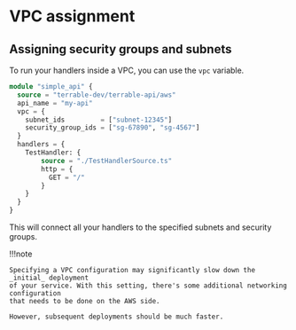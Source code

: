 # VPC assignment

## Assigning security groups and subnets

To run your handlers inside a VPC, you can use the `vpc` variable.

```terraform  hl_lines="4 5 6 7"
module "simple_api" {
  source = "terrable-dev/terrable-api/aws"
  api_name = "my-api"
  vpc = {
    subnet_ids         = ["subnet-12345"]
    security_group_ids = ["sg-67890", "sg-4567"]
  }
  handlers = {
    TestHandler: {
        source = "./TestHandlerSource.ts"
        http = {
          GET = "/"
        }
    }
  }
}
```

This will connect all your handlers to the specified subnets and security groups.

!!!note
  
    Specifying a VPC configuration may significantly slow down the _initial_ deployment
    of your service. With this setting, there's some additional networking configuration 
    that needs to be done on the AWS side.

    However, subsequent deployments should be much faster.